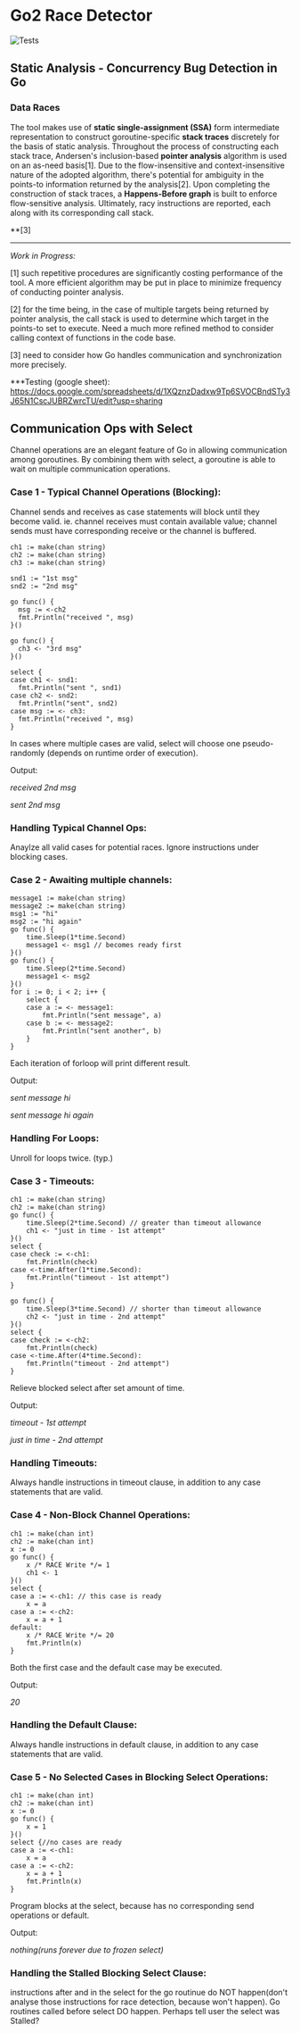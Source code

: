 # Go2 Race Detector

![Tests](https://github.com/o2lab/go2/workflows/Tests/badge.svg)

## Static Analysis - Concurrency Bug Detection in Go
### Data Races

The tool makes use of __static single-assignment (SSA)__ form intermediate representation to construct goroutine-specific __stack traces__ discretely for the basis of static analysis. Throughout the process of constructing each stack trace, Andersen's inclusion-based __pointer analysis__ algorithm is used on an as-need basis[1]. Due to the flow-insensitive and context-insensitive nature of the adopted algorithm, there's potential for ambiguity in the points-to information returned by the analysis[2]. Upon completing the construction of stack traces, a __Happens-Before graph__ is built to enforce flow-sensitive analysis. Ultimately, racy instructions are reported, each along with its corresponding call stack. 

**[3]

****************************************************************************************************
_Work in Progress:_

[1] such repetitive procedures are significantly costing performance of the tool. A more efficient algorithm may be put in place to minimize frequency of conducting pointer analysis. 

[2] for the time being, in the case of multiple targets being returned by pointer analysis, the call stack is used to determine which target in the points-to set to execute. Need a much more refined method to consider calling context of functions in the code base. 

[3] need to consider how Go handles communication and synchronization more precisely. 

***Testing (google sheet): https://docs.google.com/spreadsheets/d/1XQznzDadxw9Tp6SVOCBndSTy3J65N1CscJUBRZwrcTU/edit?usp=sharing


## Communication Ops with Select

Channel operations are an elegant feature of Go in allowing communication among goroutines. By combining them with select, a goroutine is able to wait on multiple communication operations. 

### Case 1 - Typical Channel Operations (Blocking): 

Channel sends and receives as case statements will block until they become valid. ie. channel receives must contain available value; channel sends must have corresponding receive or the channel is buffered. 

```
ch1 := make(chan string)
ch2 := make(chan string)
ch3 := make(chan string)

snd1 := "1st msg"
snd2 := "2nd msg"

go func() {
  msg := <-ch2
  fmt.Println("received ", msg)
}()

go func() {
  ch3 <- "3rd msg"
}()

select {
case ch1 <- snd1:
  fmt.Println("sent ", snd1)
case ch2 <- snd2:
  fmt.Println("sent", snd2)
case msg := <- ch3:
  fmt.Println("received ", msg)
}

```
In cases where multiple cases are valid, select will choose one pseudo-randomly (depends on runtime order of execution). 

Output: 

*received  2nd msg*

*sent 2nd msg*


### Handling Typical Channel Ops:

Anaylze all valid cases for potential races. Ignore instructions under blocking cases. 

### Case 2 - Awaiting multiple channels: 

```
message1 := make(chan string)
message2 := make(chan string)
msg1 := "hi"
msg2 := "hi again"
go func() {
	time.Sleep(1*time.Second) 
	message1 <- msg1 // becomes ready first
}()
go func() {
	time.Sleep(2*time.Second)
	message1 <- msg2
}()
for i := 0; i < 2; i++ {
	select {
	case a := <- message1:
		fmt.Println("sent message", a)
	case b := <- message2:
		fmt.Println("sent another", b)
	}
}

```
Each iteration of forloop will print different result. 

Output: 

*sent message hi*

*sent message hi again*


### Handling For Loops:

Unroll for loops twice. (typ.) 


### Case 3 - Timeouts: 

```
ch1 := make(chan string)
ch2 := make(chan string)
go func() {
	time.Sleep(2*time.Second) // greater than timeout allowance
	ch1 <- "just in time - 1st attempt"
}()
select {
case check := <-ch1:
	fmt.Println(check)
case <-time.After(1*time.Second):
	fmt.Println("timeout - 1st attempt")
}

go func() {
	time.Sleep(3*time.Second) // shorter than timeout allowance
	ch2 <- "just in time - 2nd attempt"
}()
select {
case check := <-ch2:
	fmt.Println(check)
case <-time.After(4*time.Second):
	fmt.Println("timeout - 2nd attempt")
}
```
Relieve blocked select after set amount of time. 

Output: 

*timeout - 1st attempt*

*just in time - 2nd attempt*


### Handling Timeouts:

Always handle instructions in timeout clause, in addition to any case statements that are valid. 

### Case 4 - Non-Block Channel Operations:

```
ch1 := make(chan int)
ch2 := make(chan int)
x := 0
go func() {
	x /* RACE Write */= 1
	ch1 <- 1
}()
select {
case a := <-ch1: // this case is ready
	x = a
case a := <-ch2:
	x = a + 1
default:
	x /* RACE Write */= 20
	fmt.Println(x)
}
```
Both the first case and the default case may be executed. 

Output:

*20*


### Handling the Default Clause:

Always handle instructions in default clause, in addition to any case statements that are valid. 
### Case 5 - No Selected Cases in Blocking Select Operations:

```
ch1 := make(chan int)
ch2 := make(chan int)
x := 0
go func() {
	x = 1
}()
select {//no cases are ready
case a := <-ch1: 
	x = a
case a := <-ch2:
	x = a + 1
	fmt.Println(x)
}
```
Program blocks at the select, because has no corresponding send operations or default. 

Output:

*nothing(runs forever due to frozen select)*


### Handling the Stalled Blocking Select Clause:
instructions after and in the select for the go routinue do NOT happen(don't analyse those instructions for race detection, because won't happen). Go routines called before select DO happen. Perhaps tell user the select was Stalled?

